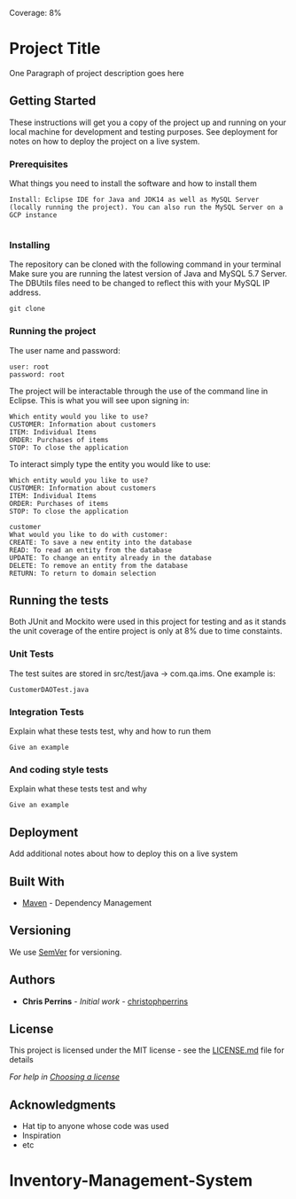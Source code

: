 Coverage: 8%
# Project Title

One Paragraph of project description goes here

## Getting Started

These instructions will get you a copy of the project up and running on your local machine for development and testing purposes. See deployment for notes on how to deploy the project on a live system.

### Prerequisites

What things you need to install the software and how to install them

```
Install: Eclipse IDE for Java and JDK14 as well as MySQL Server (locally running the project). You can also run the MySQL Server on a GCP instance


```

### Installing

The repository can be cloned with the following command in your terminal Make sure you are running the latest version of Java and MySQL 5.7 Server. The DBUtils files need to be changed to reflect this with your MySQL IP address.

```
git clone
```

### Running the project

The user name and password:

```
user: root
password: root
```

The project will be interactable through the use of the command line in Eclipse. This is what you will see upon signing in:

```
Which entity would you like to use?
CUSTOMER: Information about customers
ITEM: Individual Items
ORDER: Purchases of items
STOP: To close the application
```

To interact simply type the entity you would like to use:

```
Which entity would you like to use?
CUSTOMER: Information about customers
ITEM: Individual Items
ORDER: Purchases of items
STOP: To close the application

customer
What would you like to do with customer:
CREATE: To save a new entity into the database
READ: To read an entity from the database
UPDATE: To change an entity already in the database
DELETE: To remove an entity from the database
RETURN: To return to domain selection

```

## Running the tests
Both JUnit and Mockito were used in this project for testing and as it stands the unit coverage of the entire project is only at 8% due to time constaints.

### Unit Tests 
The test suites are stored in src/test/java -> com.qa.ims. One example is:

```
CustomerDAOTest.java
```

### Integration Tests 
Explain what these tests test, why and how to run them

```
Give an example
```

### And coding style tests

Explain what these tests test and why

```
Give an example
```

## Deployment

Add additional notes about how to deploy this on a live system

## Built With

* [Maven](https://maven.apache.org/) - Dependency Management

## Versioning

We use [SemVer](http://semver.org/) for versioning.

## Authors

* **Chris Perrins** - *Initial work* - [christophperrins](https://github.com/christophperrins)

## License

This project is licensed under the MIT license - see the [LICENSE.md](LICENSE.md) file for details 

*For help in [Choosing a license](https://choosealicense.com/)*

## Acknowledgments

* Hat tip to anyone whose code was used
* Inspiration
* etc
# Inventory-Management-System
